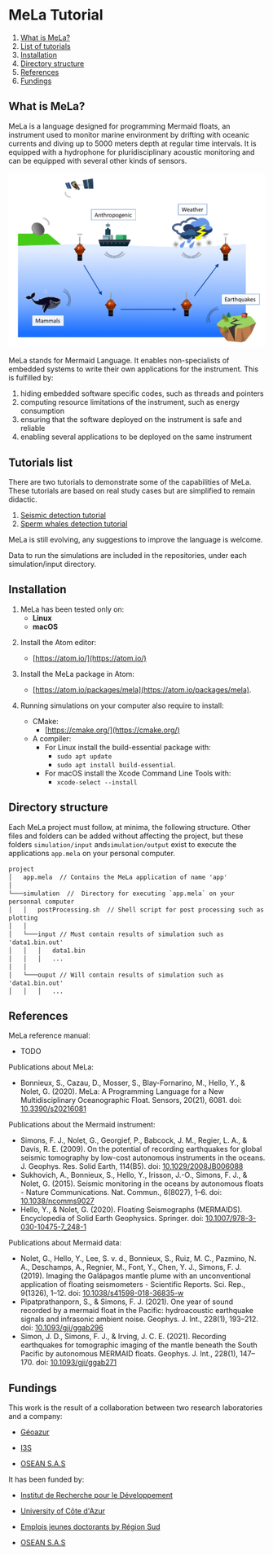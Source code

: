 # MeLa Tutorial


1. [What is MeLa?](#whatmela)
2. [List of tutorials](#tutolist)
3. [Installation](#installation)
4. [Directory structure](#directory)
5. [References](#references)
6. [Fundings](#fundings)



## <a name="whatmela"></a> What is MeLa?

MeLa is a language designed for programming Mermaid floats, an instrument used to monitor marine environment by drifting with oceanic currents and diving up to 5000 meters depth at regular time intervals. It is equipped with a hydrophone for pluridisciplinary acoustic monitoring and can be equipped with several other kinds of sensors.

![image1](images/MermaidFloatAcoustic.png)

MeLa stands for Mermaid Language. It enables non-specialists of embedded systems to write their own applications for the instrument. This is fulfilled by:

1. hiding embedded software specific codes, such as threads and pointers
2. computing resource limitations of the instrument, such as energy consumption
3. ensuring that the software deployed on the instrument is safe and reliable
4. enabling several applications to be deployed on the same instrument

<!--MeLa applications can be executed on a personal computer. Since the language is compiled into C code, the processing is fast. Even if the purpose of personal computer execution is verification before deployment on a float, MeLa can also be a good choice for processing data on a laptop.-->


## <a name="tutolist"></a> Tutorials list

There are two tutorials to demonstrate some of the capabilities of MeLa. These tutorials are based on real study cases but are simplified to remain didactic.

1. [Seismic detection tutorial](seismic/README.md)
2. [Sperm whales detection tutorial](sperm-whales/README.md)

MeLa is still evolving, any suggestions to improve the language is welcome.

Data to run the simulations are included in the repositories, under each simulation/input directory.


## <a name="installation"></a> Installation

1. MeLa has been tested only on:
	* **Linux** 
	* **macOS**
<!--	* (still **not** tested on Windows) -->

2. Install the Atom editor:
	* [https://atom.io/](https://atom.io/)

3. Install the MeLa package in Atom:
	* [https://atom.io/packages/mela](https://atom.io/packages/mela).

4. Running simulations on your computer also require to install:
	* CMake:
		* [https://cmake.org/](https://cmake.org/)
	* A compiler:
		* For Linux install the build-essential package with:
			* `sudo apt update`
			* `sudo apt install build-essential`.
		* For macOS install the Xcode Command Line Tools with:
			* `xcode-select --install`


## <a name="directory"></a> Directory structure

Each MeLa project must follow, at minima, the following structure. Other files and folders can be added without affecting the project, but these folders `simulation/input` and`simulation/output` exist to execute the applications `app.mela` on your personal computer. 

```
project
│   app.mela  // Contains the MeLa application of name 'app'
│
└───simulation  //  Directory for executing `app.mela` on your personnal computer 
│   │   postProcessing.sh  // Shell script for post processing such as plotting
│   │
│   └───input // Must contain results of simulation such as 'data1.bin.out'  
│   │   │   data1.bin
│   │   │   ...
│   │
│   └───ouput // Will contain results of simulation such as 'data1.bin.out' 
│   │   │   ...
```



## <a name="references"></a> References

MeLa reference manual:

* TODO


Publications about MeLa:

* Bonnieux, S., Cazau, D., Mosser, S., Blay-Fornarino, M., Hello, Y., & Nolet, G. (2020). MeLa: A Programming Language for a New Multidisciplinary Oceanographic Float. Sensors, 20(21), 6081. doi: [10.3390/s20216081](https://doi.org/10.3390/s20216081)


Publications about the Mermaid instrument:

* Simons, F. J., Nolet, G., Georgief, P., Babcock, J. M., Regier, L. A., & Davis, R. E. (2009). On the potential of recording earthquakes for global seismic tomography by low-cost autonomous instruments in the oceans. J. Geophys. Res. Solid Earth, 114(B5). doi: [10.1029/2008JB006088](https://doi.org/10.1029/2008JB006088)
* Sukhovich, A., Bonnieux, S., Hello, Y., Irisson, J.-O., Simons, F. J., & Nolet, G. (2015). Seismic monitoring in the oceans by autonomous floats - Nature Communications. Nat. Commun., 6(8027), 1–6. doi: [10.1038/ncomms9027](https://doi.org/10.1038/ncomms9027)
* Hello, Y., & Nolet, G. (2020). Floating Seismographs (MERMAIDS). Encyclopedia of Solid Earth Geophysics. Springer. doi: [10.1007/978-3-030-10475-7_248-1](https://doi.org/10.1007/978-3-030-10475-7_248-1)


Publications about Mermaid data:

* Nolet, G., Hello, Y., Lee, S. v. d., Bonnieux, S., Ruiz, M. C., Pazmino, N. A., Deschamps, A., Regnier, M., Font, Y., Chen, Y. J., Simons, F. J. (2019). Imaging the Galápagos mantle plume with an unconventional application of floating seismometers - Scientific Reports. Sci. Rep., 9(1326), 1–12. doi: [10.1038/s41598-018-36835-w](https://doi.org/10.1038/s41598-018-36835-w)
* Pipatprathanporn, S., & Simons, F. J. (2021). One year of sound recorded by a mermaid float in the Pacific: hydroacoustic earthquake signals and infrasonic ambient noise. Geophys. J. Int., 228(1), 193–212. doi: [10.1093/gji/ggab296](https://doi.org/10.1093/gji/ggab296)
* Simon, J. D., Simons, F. J., & Irving, J. C. E. (2021). Recording earthquakes for tomographic imaging of the mantle beneath the South Pacific by autonomous MERMAID floats. Geophys. J. Int., 228(1), 147–170. doi: [10.1093/gji/ggab271](https://doi.org/10.1093/gji/ggab271)




## <a name="fundings"></a> Fundings

This work is the result of a collaboration between two research laboratories and a company:

* [Géoazur](https://geoazur.oca.eu/)

* [I3S](https://www.i3s.unice.fr/)

* [OSEAN S.A.S](https://www.osean.fr/)


It has been funded by:

* [Institut de Recherche pour le Développement](https://www.ird.fr/)

* [University of Côte d'Azur](https://univ-cotedazur.fr/)

* [Emplois jeunes doctorants by Région Sud](https://www.maregionsud.fr/aides-et-appels-a-projets/detail/emplois-jeunes-doctorants)

* [OSEAN S.A.S](https://www.osean.fr/)



